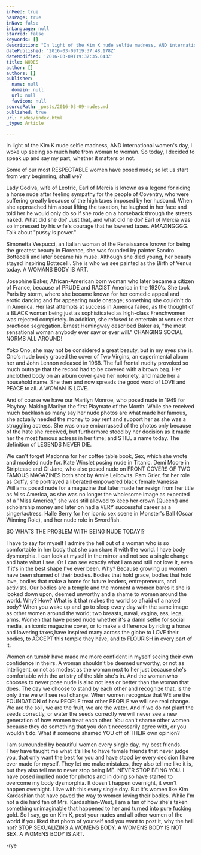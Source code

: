 ```yaml
---
inFeed: true
hasPage: true
inNav: false
inLanguage: null
starred: false
keywords: []
description: "In light of the Kim K nude selfie madness, AND international women’s day, I woke up seeing so much hate from woman to woman. So today, I decided to speak up and say my part, whether it matters or not.\_"
datePublished: '2016-03-09T19:37:48.178Z'
dateModified: '2016-03-09T19:37:35.643Z'
title: NUDES
author: []
authors: []
publisher:
  name: null
  domain: null
  url: null
  favicon: null
sourcePath: _posts/2016-03-09-nudes.md
published: true
url: nudes/index.html
_type: Article

---
```

In light of the Kim K nude selfie madness, AND international women's day, I woke up seeing so much hate from woman to woman. So today, I decided to speak up and say my part, whether it matters or not. 

Some of our most RESPECTABLE women have posed nude; so let us start from very beginning, shall we? 

Lady Godiva, wife of Leofric, Earl of Mercia is known as a legend for riding a horse nude after feeling sympathy for the people of Coventry, who were suffering greatly because of the high taxes imposed by her husband. When she approached him about lifting the taxation, he laughed in her face and told her he would only do so if she rode on a horseback through the streets naked. What did she do? Just that, and what did he do? Earl of Mercia was so impressed by his wife's courage that he lowered taxes. AMAZINGGGG. Talk about "pussy is power." 

Simonetta Vespucci, an Italian woman of the Renaissance known for being the greatest beauty in Florence, she was founded by painter Sandro Bottecelli and later became his muse. Although she died young, her beauty stayed inspiring Bottecelli. She is who we see painted as the Birth of Venus today. A WOMANS BODY IS ART. 

Josephine Baker, African-American born woman who later became a citizen of France, because of PRUDE and RACIST America in the 1920′s. She took Paris by storm, where she became known for her comedic appeal and erotic dancing and for appearing nude onstage; something she couldn't do in America. Her last attempts at success in America failed, as the thought of a BLACK woman being just as sophisticated as high-class Frenchwomen was rejected completely. In addition, she refused to entertain at venues that practiced segregation. Ernest Hemingway described Baker as, "the most sensational woman anybody ever saw or ever will." CHANGING SOCIAL NORMS ALL AROUND! 

Yoko Ono, she may not be considered a great beauty, but in my eyes she is. Ono's nude body graced the cover of Two Virgins, an experimental album her and John Lennon released in 1968\. The full frontal nudity provoked so much outrage that the record had to be covered with a brown bag. Her unclothed body on an album cover gave her notoriety, and made her a household name. She then and now spreads the good word of LOVE and PEACE to all. A WOMAN IS LOVE. 

And of course we have our Marilyn Monroe, who posed nude in 1949 for Playboy. Making Marilyn the first Playmate of the Month. While she received much backlash as many say her nude photos are what made her famous, she actually needed the money to pay rent and support her as she was a struggling actress. She was once embarrassed of the photos only because of the hate she received, but furthermore stood by her decision as it made her the most famous actress in her time; and STILL a name today. The definition of LEGENDS NEVER DIE. 

We can't forget Madonna for her coffee table book, Sex, which she wrote and modeled nude for. Kate Winslet posing nude in Titanic. Demi Moore in Striptease and GI Jane, who also posed nude on FRONT COVERS OF TWO FAMOUS MAGAZINES both shot by Annie Leibovits. Pam Grier, for her role as Coffy, she portrayed a liberated empowered black female.Vanessa Williams posed nude for a magazine that later made her resign from her title as Miss America, as she was no longer the wholesome image as expected of a "Miss America," she was still allowed to keep her crown (Queen!) and scholarship money and later on had a VERY successful career as a singer/actress. Halle Berry for her iconic sex scene in Monster's Ball (Oscar Winning Role), and her nude role in Swordfish. 

SO WHATS THE PROBLEM WITH BEING NUDE TODAY!? 

I have to say for myself I admire the hell out of a woman who is so comfortable in her body that she can share it with the world. I have body dysmorphia. I can look at myself in the mirror and not see a single change and hate what I see. Or I can see exactly what I am and still not love it, even if it's in the best shape I've ever been. Why? Because growing up women have been shamed of their bodies. Bodies that hold grace, bodies that hold love, bodies that make a home for future leaders, entrepreneurs, and activists. Our bodies are a temple and the moment a women bares it she is looked down upon, deemed unworthy and a shame to women around the world. Why? How? What is it that makes the world so afraid of a naked body? When you wake up and go to sleep every day with the same image as other women around the world; two breasts, naval, vagina, ass, legs, arms. Women that have posed nude whether it's a damn selfie for social media, an iconic magazine cover, or to make a difference by riding a horse and lowering taxes,have inspired many across the globe to LOVE their bodies, to ACCEPT this temple they have, and to FLOURISH in every part of it.

Women on tumblr have made me more confident in myself seeing their own confidence in theirs. A woman shouldn't be deemed unworthy, or not as intelligent, or not as modest as the woman next to her just because she's comfortable with the artistry of the skin she's in. And the woman who chooses to never pose nude is also not less or better than the woman that does. The day we choose to stand by each other and recognize that, is the only time we will see real change. When women recognize that WE are the FOUNDATION of how PEOPLE treat other PEOPLE we will see real change. We are the soil, we are the fruit, we are the water. And if we do not plant the seeds correctly, or water the seeds correctly we will never see a new generation of how women treat each other. You can't shame other women because they do something that you don't necessarily agree with, or you wouldn't do. 
What if someone shamed YOU off of THEIR own opinion?

I am surrounded by beautiful women every single day, my best friends. They have taught me what it's like to have female friends that never judge you, that only want the best for you and have stood by every decision I have ever made for myself. They let me make mistakes, they also tell me like it is, but they also tell me to never stop being ME. NEVER STOP BEING YOU. I have posed implied nude for photos and in doing so have started to overcome my body dysmorphia. It doesn't happen overnight, it won't happen overnight. I live with this every single day. But it's women like Kim Kardashian that have paved the way to women loving their bodies. While I'm not a die hard fan of Mrs. Kardashian-West, I am a fan of how she's taken something unimaginable that happened to her and turned into pure fucking gold. So I say, go on Kim K, post your nudes and all other women of the world if you liked that photo of yourself and you want to post it, why the hell not? 
STOP SEXUALIZING A WOMENS BODY. A WOMENS BODY IS NOT SEX. A WOMENS BODY IS ART. 

-rye